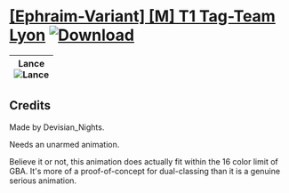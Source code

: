 # [\[Ephraim-Variant\] \[M\] T1 Tag-Team Lyon](https://git.io/Jisyw) [![Download](https://img.shields.io/badge/Download--red?style=social&logo=github)](https://git.io/JisyD)

| <b>Lance</b><br/><img alt="Lance" src="https://git.io/Jis1O"/> |
| :---: |

## Credits

Made by Devisian_Nights.

Needs an unarmed animation.

Believe it or not, this animation does actually fit within the 16 color limit of GBA. It's more of a proof-of-concept for dual-classing than it is a genuine serious animation.

